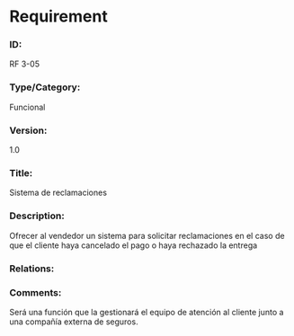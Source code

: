 # Requirement

### ID:

RF 3-05

### Type/Category:

Funcional

### Version:

1.0

### Title:

Sistema de reclamaciones

### Description:

Ofrecer al vendedor un sistema para solicitar reclamaciones en el caso de que el cliente haya cancelado el pago o haya rechazado la entrega

### Relations:


### Comments:

Será una función que la gestionará el equipo de atención al cliente junto a una compañía externa de seguros.
